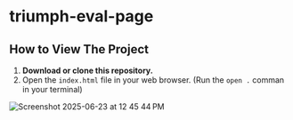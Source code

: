 # triumph-eval-page

## How to View The Project

1. **Download or clone this repository.**
2. Open the `index.html` file in your web browser. (Run the   ```open .``` comman in your terminal)

![Screenshot 2025-06-23 at 12 45 44 PM](https://github.com/user-attachments/assets/dfba092f-d4a1-4433-a579-3324dbc4fe0f)
